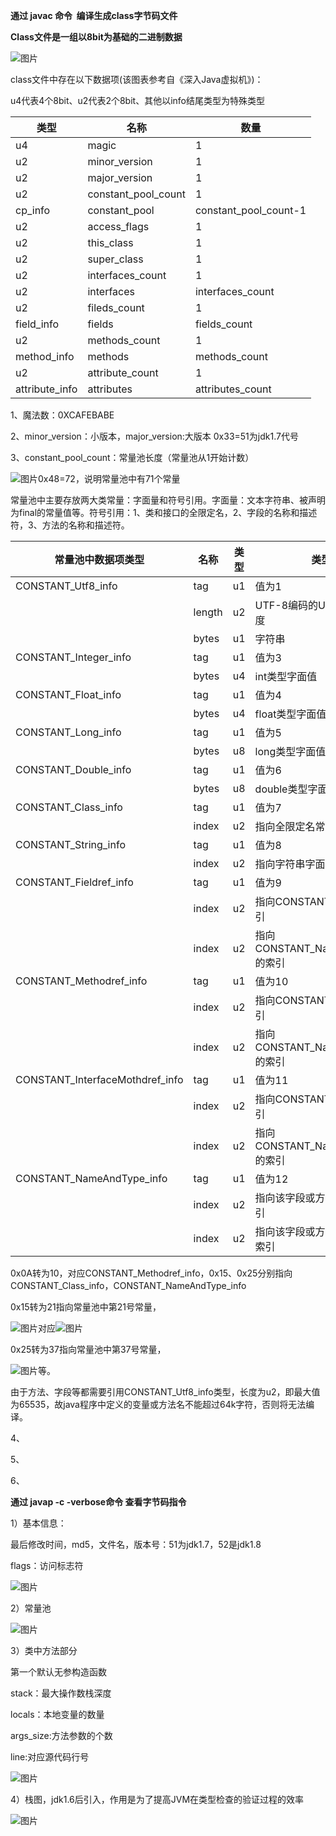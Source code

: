**通过  javac 命令  编译生成class字节码文件**

**Class文件是一组以8bit为基础的二进制数据**

![图片](https://uploader.shimo.im/f/yYq5QPcr6pdmfDbO.png!thumbnail?fileGuid=dp9dtgdHKHG8rvJp)

class文件中存在以下数据项(该图表参考自《深入Java虚拟机》)：

u4代表4个8bit、u2代表2个8bit、其他以info结尾类型为特殊类型

| 类型 | 名称 | 数量 |
| ------ | ------ | ------ |
| u4 | magic | 1 |
| u2 | minor_version | 1 |
| u2 | major_version | 1 |
| u2 | constant_pool_count | 1 |
| cp_info | constant_pool | constant_pool_count-1 |
| u2 | access_flags | 1 |
| u2 | this_class | 1 |
| u2 | super_class | 1 |
| u2 | interfaces_count | 1 |
| u2 | interfaces | interfaces_count |
| u2 | fileds_count | 1 |
| field_info | fields | fields_count |
| u2 | methods_count | 1 |
| method_info | methods | methods_count |
| u2 | attribute_count | 1 |
| attribute_info | attributes | attributes_count |

1、魔法数：0XCAFEBABE

2、minor_version：小版本，major_version:大版本 0x33=51为jdk1.7代号

3、constant_pool_count：常量池长度（常量池从1开始计数）

![图片](https://uploader.shimo.im/f/3FDgrvo5G1oEDFz2.png!thumbnail?fileGuid=dp9dtgdHKHG8rvJp)0x48=72，说明常量池中有71个常量

常量池中主要存放两大类常量：字面量和符号引用。字面量：文本字符串、被声明为final的常量值等。符号引用：1、类和接口的全限定名，2、字段的名称和描述符，3、方法的名称和描述符。

| 常量池中数据项类型 | 名称 | 类型 | 类型描述 |
| ------ | ------ | ------ | ------ |
| CONSTANT_Utf8_info | tag | u1 | 值为1 |
|    | length | u2 | UTF-8编码的Unicode字符串长度 |
|    | bytes | u1 | 字符串 |
| CONSTANT_Integer_info |tag | u1 | 值为3 |
|    | bytes | u4 | int类型字面值 |
| CONSTANT_Float_info | tag | u1 | 值为4 |
|    | bytes | u4 | float类型字面值 |
| CONSTANT_Long_info | tag | u1 | 值为5 |
|    | bytes | u8 | long类型字面值 |
| CONSTANT_Double_info | tag | u1 | 值为6 |
|    | bytes | u8 | double类型字面值 |
| CONSTANT_Class_info | tag | u1 | 值为7 |
|    | index | u2 | 指向全限定名常量项的索引 |
| CONSTANT_String_info | tag | u1 | 值为8 |
|    | index | u2 | 指向字符串字面量的索引 |
| CONSTANT_Fieldref_info | tag | u1 | 值为9 |
|    | index | u2 | 指向CONSTANT_Class_info的索引 |
|    | index | u2 | 指向CONSTANT_NameAndType_info的索引 |
| CONSTANT_Methodref_info | tag | u1 | 值为10 |
|    | index | u2 | 指向CONSTANT_Class_info的索引 |
|    | index | u2 | 指向CONSTANT_NameAndType_info的索引 |
| CONSTANT_InterfaceMothdref_info | tag | u1 | 值为11 |
|    | index | u2 | 指向CONSTANT_Class_info的索引 |
|    | index | u2 | 指向CONSTANT_NameAndType_info的索引 |
| CONSTANT_NameAndType_info | tag | u1 | 值为12 |
|    | index | u2 | 指向该字段或方法名称常量项的索引 |
|    | index | u2 | 指向该字段或方法描述符常量项的索引 |

0x0A转为10，对应CONSTANT_Methodref_info，0x15、0x25分别指向CONSTANT_Class_info，CONSTANT_NameAndType_info

0x15转为21指向常量池中第21号常量，

![图片](https://uploader.shimo.im/f/g1UZRZhAOCk68r0e.png!thumbnail?fileGuid=dp9dtgdHKHG8rvJp)对应![图片](https://uploader.shimo.im/f/hYj9DPO5HKHero78.png!thumbnail?fileGuid=dp9dtgdHKHG8rvJp)

0x25转为37指向常量池中第37号常量，

![图片](https://uploader.shimo.im/f/HDCjOMEqNRlB4rDu.png!thumbnail?fileGuid=dp9dtgdHKHG8rvJp)等。

由于方法、字段等都需要引用CONSTANT_Utf8_info类型，长度为u2，即最大值为65535，故java程序中定义的变量或方法名不能超过64k字符，否则将无法编译。

4、

5、

6、

**通过  javap -c -verbose命令 查看字节码指令**

1）基本信息：

最后修改时间，md5，文件名，版本号：51为jdk1.7，52是jdk1.8

flags：访问标志符

![图片](https://uploader.shimo.im/f/n1I2prjnEFvc0myF.png!thumbnail?fileGuid=dp9dtgdHKHG8rvJp)

2）常量池

![图片](https://uploader.shimo.im/f/nAIXwwT5lZN1ONbc.png!thumbnail?fileGuid=dp9dtgdHKHG8rvJp)

3）类中方法部分

第一个默认无参构造函数

stack：最大操作数栈深度

locals：本地变量的数量

args_size:方法参数的个数

line:对应源代码行号

![图片](https://uploader.shimo.im/f/snVs4B4cMJAVVoaQ.png!thumbnail?fileGuid=dp9dtgdHKHG8rvJp)

4）栈图，jdk1.6后引入，作用是为了提高JVM在类型检查的验证过程的效率

![图片](https://uploader.shimo.im/f/PFcD4MO12ZIQ9eTP.png!thumbnail?fileGuid=dp9dtgdHKHG8rvJp)

